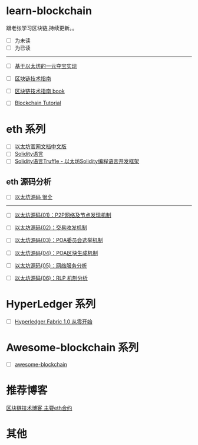 # learn-blockchain
跟老张学习区块链,持续更新。。

- [ ] 为未读
- [ ] 为已读

------

- [ ] [基于以太坊的一元夺宝实现](https://github.com/yushuohuanxiu/OneChance)

- [ ] [区块链技术指南](https://github.com/yeasy/blockchain_guide)

- [ ] [区块链技术指南 book](https://www.gitbook.com/book/yeasy/blockchain_guide)

- [ ] [Blockchain Tutorial](https://github.com/liuchengxu/blockchain-tutorial)


# eth 系列

- [ ] [以太坊官网文档中文版](http://book.8btc.com/books/6/ethereum/_book/)
- [ ] [Solidity语言](http://www.tryblockchain.org/)
- [ ] [Solidity语言Truffle - 以太坊Solidity编程语言开发框架](http://truffle.tryblockchain.org/)

## eth 源码分析


- [ ] [以太坊源码 很全](https://github.com/ZtesoftCS/go-ethereum-code-analysis)

-----

- [ ] [以太坊源码(01)：P2P网络及节点发现机制](https://mp.weixin.qq.com/s?__biz=MzA4Mzk2MzUzNg==&mid=2651223325&idx=1&sn=fc1b8b1240f930a9b344c14dd962c7b8)

- [ ] [以太坊源码(02)：交易收发机制](https://mp.weixin.qq.com/s?__biz=MzA4Mzk2MzUzNg==&mid=2651223331&idx=1&sn=ca4d56b3ea6c5dc9b9bcec5bc9dd6e65) 

- [ ] [以太坊源码(03)：POA委员会选举机制](https://mp.weixin.qq.com/s?__biz=MzA4Mzk2MzUzNg==&mid=2651223351&idx=1&sn=17b6594008681fcc33f7de2ad6bfbf6f) 

- [ ] [以太坊源码(04)：POA区块生成机制](https://mp.weixin.qq.com/s?__biz=MzA4Mzk2MzUzNg==&mid=2651223362&idx=1&sn=58bd8ff8511f65faaff7c69ba729e32f) 

- [ ] [以太坊源码(05)：网络服务分析](https://mp.weixin.qq.com/s?__biz=MzA4Mzk2MzUzNg==&mid=2651223371&idx=1&sn=d82f0d4d9e1cba8ca87b64e4f4a0020a)

- [ ] [以太坊源码(06)：RLP 机制分析](https://mp.weixin.qq.com/s?__biz=MzA4Mzk2MzUzNg==&mid=2651223377&idx=1&sn=5c8404f7e10b6d3d72c193d830f312fa) 


# HyperLedger 系列

- [ ] [Hyperledger Fabric 1.0 从零开始](https://www.cnblogs.com/aberic/p/7527831.html)


# Awesome-blockchain 系列
- [ ] [awesome-blockchain](https://github.com/sunicornstudyorg/awesome-blockchain) 


# 推荐博客 

[区块链技术博客 主要eth合约](http://me.tryblockchain.org/)

# 其他

